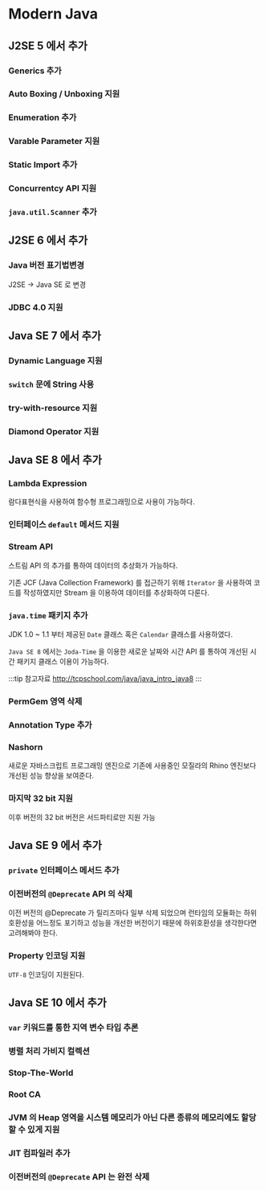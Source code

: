 # Modern Java

## J2SE 5 에서 추가 <Badge text="04.10.4 ~ 15.4.14" />

### Generics 추가

### Auto Boxing / Unboxing 지원

### Enumeration 추가

### Varable Parameter 지원

### Static Import 추가

### Concurrentcy API 지원

### `java.util.Scanner` 추가

## J2SE 6 에서 추가 <Badge text="06.12.23 ~ 18.10.18" />

### Java 버전 표기법변경

J2SE -> Java SE 로 변경

### JDBC 4.0 지원

## Java SE 7 에서 추가 <Badge text="11.7.28 ~ 18.10.18" />

### Dynamic Language 지원

### `switch` 문에 String 사용

### try-with-resource 지원

### Diamond Operator 지원

## Java SE 8 에서 추가 <Badge text="14.3.18 ~ 18.10.16" />

### Lambda Expression

람다표현식을 사용하여 함수형 프로그래밍으로 사용이 가능하다.

### 인터페이스 `default` 메서드 지원

### Stream API

스트림 API 의 추가를 통하여 데이터의 추상화가 가능하다.

기존 JCF (Java Collection Framework) 를 접근하기 위해 `Iterator` 을 사용하여 코드를 작성하였지만 Stream 을 이용하여 데이터를 추상화하여 다룬다.

### `java.time` 패키지 추가

JDK 1.0 ~ 1.1 부터 제공된 `Date` 클래스 혹은 `Calendar` 클래스를 사용하였다.

`Java SE 8` 에서는 `Joda-Time` 을 이용한 새로운 날짜와 시간 API 를 통하여 개선된 시간 패키지 클래스 이용이 가능하다.

:::tip 참고자료
<http://tcpschool.com/java/java_intro_java8>
:::

### PermGem 영역 삭제

### Annotation Type 추가

### Nashorn

새로운 자바스크립트 프로그래밍 엔진으로 기존에 사용중인 모질라의 Rhino 엔진보다 개선된 성능 향상을 보여준다.

### 마지막 32 bit 지원

이후 버전의 32 bit 버전은 서드파티로만 지원 가능

## Java SE 9 에서 추가 <Badge text="17.9.21 ~ 18.1.16" />

### `private` 인터페이스 메서드 추가

### 이전버전의 `@Deprecate` API 의 삭제

이전 버전의 @Deprecate 가 릴리즈마다 일부 삭제 되었으며 런타임의 모듈화는 하위 호환성을 어느정도 포기하고 성능을 개선한 버전이기 때문에 하위호환성을 생각한다면 고려해봐야 한다.

### Property 인코딩 지원

`UTF-8` 인코딩이 지원된다.

## Java SE 10 에서 추가 <Badge text="18.3.20 ~ 18.7.17" />

### `var` 키워드를 통한 지역 변수 타입 추론

### 병렬 처리 가비지 컬렉션

### Stop-The-World

### Root CA

### JVM 의 Heap 영역을 시스템 메모리가 아닌 다른 종류의 메모리에도 할당할 수 있게 지원

### JIT 컴파일러 추가

### 이전버전의 `@Deprecate` API 는 완전 삭제

